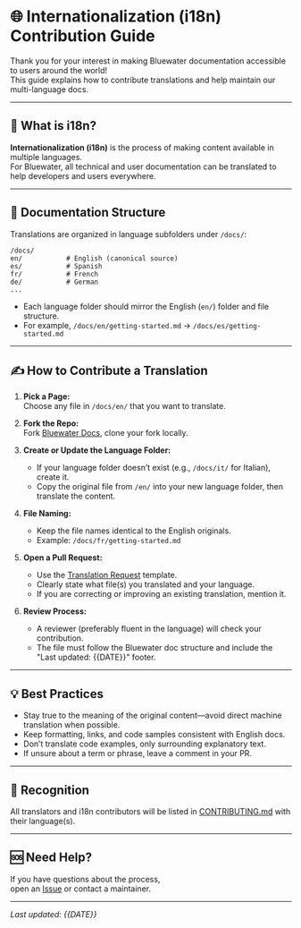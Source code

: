 # 🌐 Internationalization (i18n) Contribution Guide

Thank you for your interest in making Bluewater documentation accessible to users around the world!  
This guide explains how to contribute translations and help maintain our multi-language docs.

---

## 📄 What is i18n?

**Internationalization (i18n)** is the process of making content available in multiple languages.  
For Bluewater, all technical and user documentation can be translated to help developers and users everywhere.

---

## 📁 Documentation Structure

Translations are organized in language subfolders under `/docs/`:

```
/docs/
en/           # English (canonical source)
es/           # Spanish
fr/           # French
de/           # German
...
```

- Each language folder should mirror the English (`en/`) folder and file structure.
- For example, `/docs/en/getting-started.md` → `/docs/es/getting-started.md`

---

## ✍️ How to Contribute a Translation

1. **Pick a Page:**  
   Choose any file in `/docs/en/` that you want to translate.

2. **Fork the Repo:**  
   Fork [Bluewater Docs](https://github.com/BluewaterMVC/bluewater-docs), clone your fork locally.

3. **Create or Update the Language Folder:**  
   - If your language folder doesn’t exist (e.g., `/docs/it/` for Italian), create it.
   - Copy the original file from `/en/` into your new language folder, then translate the content.

4. **File Naming:**  
   - Keep the file names identical to the English originals.
   - Example: `/docs/fr/getting-started.md`

5. **Open a Pull Request:**  
   - Use the [Translation Request](../../../.github/ISSUE_TEMPLATE/translation_request.md) template.
   - Clearly state what file(s) you translated and your language.
   - If you are correcting or improving an existing translation, mention it.

6. **Review Process:**  
   - A reviewer (preferably fluent in the language) will check your contribution.
   - The file must follow the Bluewater doc structure and include the "Last updated: {{DATE}}" footer.

---

## 💡 Best Practices

- Stay true to the meaning of the original content—avoid direct machine translation when possible.
- Keep formatting, links, and code samples consistent with English docs.
- Don’t translate code examples, only surrounding explanatory text.
- If unsure about a term or phrase, leave a comment in your PR.

---

## 🌟 Recognition

All translators and i18n contributors will be listed in [CONTRIBUTING.md](../../../CONTRIBUTING.md) with their language(s).

---

## 🆘 Need Help?

If you have questions about the process,  
open an [Issue](https://github.com/BluewaterMVC/bluewater-docs/issues) or contact a maintainer.

---

*Last updated: {{DATE}}*
